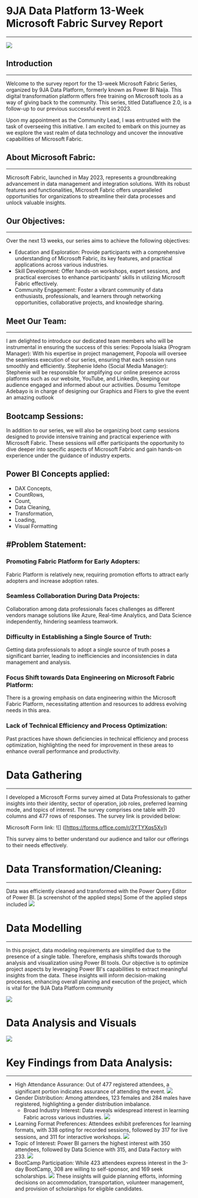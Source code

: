 # 9JA Data Platform 13-Week Microsoft Fabric Survey Report
---
![](Ca.JPG)
## Introduction
---
Welcome to the survey report for the 13-week Microsoft Fabric Series, organized by 9JA Data Platform, formerly known as Power BI Naija. This digital transformation platform offers free training on Microsoft tools as a way of giving back to the community. This series, titled Datafluence 2.0, is a follow-up to our previous successful event in 2023.

Upon my appointment as the Community Lead, I was entrusted with the task of overseeing this initiative. I am excited to embark on this journey as we explore the vast realm of data technology and uncover the innovative capabilities of Microsoft Fabric.

## About Microsoft Fabric:
---
Microsoft Fabric, launched in May 2023, represents a groundbreaking advancement in data management and integration solutions. With its robust features and functionalities, Microsoft Fabric offers unparalleled opportunities for organizations to streamline their data processes and unlock valuable insights.

## Our Objectives:
---
Over the next 13 weeks, our series aims to achieve the following objectives:
- Education and Exploration: Provide participants with a comprehensive understanding of Microsoft Fabric, its key features, and practical applications across various industries.
- Skill Development: Offer hands-on workshops, expert sessions, and practical exercises to enhance participants' skills in utilizing Microsoft Fabric effectively.
- Community Engagement: Foster a vibrant community of data enthusiasts, professionals, and learners through networking opportunities, collaborative projects, and knowledge sharing.

## Meet Our Team:
---
I am delighted to introduce our dedicated team members who will be instrumental in ensuring the success of this series:
Popoola Isiaka (Program Manager): With his expertise in project management, Popoola will oversee the seamless execution of our series, ensuring that each session runs smoothly and efficiently.
Stephenie Ideho (Social Media Manager): Stephenie will be responsible for amplifying our online presence across platforms such as our website, YouTube, and LinkedIn, keeping our audience engaged and informed about our activities.
Dosumu Temitope Adebayo is in charge of designing our Graphics and Fliers to give the event an amazing outlook

## Bootcamp Sessions:
In addition to our series, we will also be organizing boot camp sessions designed to provide intensive training and practical experience with Microsoft Fabric. These sessions will offer participants the opportunity to dive deeper into specific aspects of Microsoft Fabric and gain hands-on experience under the guidance of industry experts.

## Power BI Concepts applied:
- DAX Concepts, 
- CountRows,
- Count,
- Data Cleaning,
- Transformation,
- Loading,
- Visual Formatting

#Problem Statement:
---
### Promoting Fabric Platform for Early Adopters:
Fabric Platform is relatively new, requiring promotion efforts to attract early adopters and increase adoption rates.
### Seamless Collaboration During Data Projects:
Collaboration among data professionals faces challenges as different vendors manage solutions like Azure, Real-time Analytics, and Data Science independently, hindering seamless teamwork.
### Difficulty in Establishing a Single Source of Truth:
Getting data professionals to adopt a single source of truth poses a significant barrier, leading to inefficiencies and inconsistencies in data management and analysis.
### Focus Shift towards Data Engineering on Microsoft Fabric Platform:
There is a growing emphasis on data engineering within the Microsoft Fabric Platform, necessitating attention and resources to address evolving needs in this area.
### Lack of Technical Efficiency and Process Optimization:
Past practices have shown deficiencies in technical efficiency and process optimization, highlighting the need for improvement in these areas to enhance overall performance and productivity.

# Data Gathering
---
I developed a Microsoft Forms survey aimed at Data Professionals to gather insights into their identity, sector of operation, job roles, preferred learning mode, and topics of interest. The survey comprises one table with 20 columns and 477 rows of responses. The survey link is provided below:

Microsoft Form link: ![] ([https://forms.office.com/r/3YTYXqs5Xv])

This survey aims to better understand our audience and tailor our offerings to their needs effectively.

# Data Transformation/Cleaning:
---
Data was efficiently cleaned and transformed with the Power Query Editor of Power BI. [a screenshot of the applied steps] Some of the applied steps included
![](DataCleaningOnFabric.JPG)

# Data Modelling 
---
In this project, data modeling requirements are simplified due to the presence of a single table. Therefore, emphasis shifts towards thorough analysis and visualization using Power BI tools. Our objective is to optimize project aspects by leveraging Power BI's capabilities to extract meaningful insights from the data. These insights will inform decision-making processes, enhancing overall planning and execution of the project, which is vital for the 9JA Data Platform community

![](DataModellingFabric.JPG)

# Data Analysis and Visuals
![](9JA%20Data%20Platform%20DashBoard.JPG)

# Key Findings from Data Analysis:
---
- High Attendance Assurance: Out of 477 registered attendees, a significant portion indicates assurance of attending the event.
![](ParticipatingForEvent.JPG)
- Gender Distribution: Among attendees, 123 females and 284 males have registered, highlighting a gender distribution imbalance.
  - Broad Industry Interest: Data reveals widespread interest in learning Fabric across various industries.
  ![](ParticipatingForEvent.JPG)
- Learning Format Preferences: Attendees exhibit preferences for learning formats, with 338 opting for recorded sessions, followed by 317 for live sessions, and 311 for interactive workshops.
  ![](Learning%20Format.JPG)
- Topic of Interest: Power BI garners the highest interest with 350 attendees, followed by Data Science with 315, and Data Factory with 233.
  ![](Topic%20of%20Interest.JPG)
- BootCamp Participation: While 423 attendees express interest in the 3-day BootCamp, 308 are willing to self-sponsor, and 169 seek scholarships.
![](3-DaysBootCamp.JPG)
These insights will guide planning efforts, informing decisions on accommodation, transportation, volunteer management, and provision of scholarships for eligible candidates.


